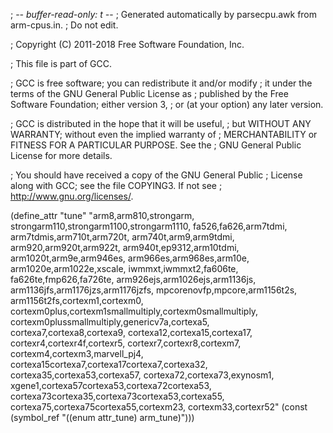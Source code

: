 ; -*- buffer-read-only: t -*-
; Generated automatically by parsecpu.awk from arm-cpus.in.
; Do not edit.

; Copyright (C) 2011-2018 Free Software Foundation, Inc.

; This file is part of GCC.

; GCC is free software; you can redistribute it and/or modify
; it under the terms of the GNU General Public License as
; published by the Free Software Foundation; either version 3,
; or (at your option) any later version.

; GCC is distributed in the hope that it will be useful,
; but WITHOUT ANY WARRANTY; without even the implied warranty of
; MERCHANTABILITY or FITNESS FOR A PARTICULAR PURPOSE.  See the
; GNU General Public License for more details.

; You should have received a copy of the GNU General Public
; License along with GCC; see the file COPYING3.  If not see
; <http://www.gnu.org/licenses/>.

(define_attr "tune"
	"arm8,arm810,strongarm,
	strongarm110,strongarm1100,strongarm1110,
	fa526,fa626,arm7tdmi,
	arm7tdmis,arm710t,arm720t,
	arm740t,arm9,arm9tdmi,
	arm920,arm920t,arm922t,
	arm940t,ep9312,arm10tdmi,
	arm1020t,arm9e,arm946es,
	arm966es,arm968es,arm10e,
	arm1020e,arm1022e,xscale,
	iwmmxt,iwmmxt2,fa606te,
	fa626te,fmp626,fa726te,
	arm926ejs,arm1026ejs,arm1136js,
	arm1136jfs,arm1176jzs,arm1176jzfs,
	mpcorenovfp,mpcore,arm1156t2s,
	arm1156t2fs,cortexm1,cortexm0,
	cortexm0plus,cortexm1smallmultiply,cortexm0smallmultiply,
	cortexm0plussmallmultiply,genericv7a,cortexa5,
	cortexa7,cortexa8,cortexa9,
	cortexa12,cortexa15,cortexa17,
	cortexr4,cortexr4f,cortexr5,
	cortexr7,cortexr8,cortexm7,
	cortexm4,cortexm3,marvell_pj4,
	cortexa15cortexa7,cortexa17cortexa7,cortexa32,
	cortexa35,cortexa53,cortexa57,
	cortexa72,cortexa73,exynosm1,
	xgene1,cortexa57cortexa53,cortexa72cortexa53,
	cortexa73cortexa35,cortexa73cortexa53,cortexa55,
	cortexa75,cortexa75cortexa55,cortexm23,
	cortexm33,cortexr52"
	(const (symbol_ref "((enum attr_tune) arm_tune)")))
